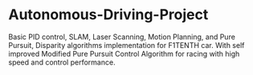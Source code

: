 # Autonomous-Driving-Project
Basic PID control, SLAM, Laser Scanning, Motion Planning, and Pure Pursuit, Disparity algorithms implementation for F1TENTH car. With self improved Modified Pure Pursuit Control Algorithm for racing with high speed and control performance.
